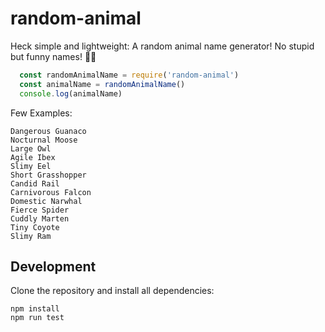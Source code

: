 # random-animal

Heck simple and lightweight: A random animal name generator! No stupid but funny names! 🤷‍♂️

```js
  const randomAnimalName = require('random-animal')
  const animalName = randomAnimalName()
  console.log(animalName)
```

Few Examples:

```
Dangerous Guanaco
Nocturnal Moose
Large Owl
Agile Ibex
Slimy Eel
Short Grasshopper
Candid Rail
Carnivorous Falcon
Domestic Narwhal
Fierce Spider
Cuddly Marten
Tiny Coyote
Slimy Ram
```

## Development

Clone the repository and install all dependencies:

```
npm install
npm run test
```
